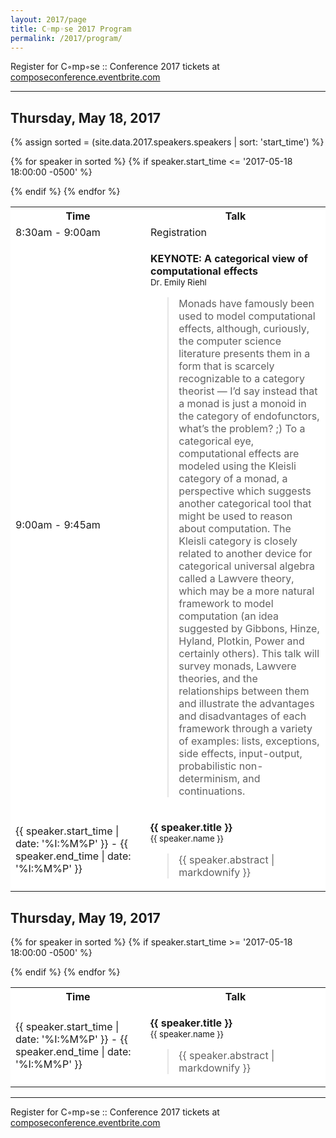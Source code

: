 ```yaml
---
layout: 2017/page
title: C◦mp◦se 2017 Program
permalink: /2017/program/
---
```


Register for C◦mp◦se :: Conference 2017 tickets at [composeconference.eventbrite.com](http://composeconference.eventbrite.com)

---

<!-- Thursday's schedule -->
## Thursday, May 18, 2017

<table class="table table-bordered" style="background: #fff">
    <tr class="active"><th width="200">Time</th><th>Talk</th></tr>
    <tr>
    <tr><td>8:30am - 9:00am</td><td>Registration</td></tr>
    <td>9:00am - 9:45am</td>
    <td>
        <p class="lead">
          <b>KEYNOTE: A categorical view of computational effects</b> <br/>
            <small>
             Dr. Emily Riehl
            </small>
        </p>
        <blockquote class="abstract">
Monads have famously been used to model computational effects, although, curiously, the computer science literature presents them in a form that is scarcely recognizable to a category theorist — I’d say instead that a monad is just a monoid in the category of endofunctors, what’s the problem? ;) To a categorical eye, computational effects are modeled using the Kleisli category of a monad, a perspective which suggests another categorical tool that might be used to reason about computation. The Kleisli category is closely related to another device for categorical universal algebra called a Lawvere theory, which may be a more natural framework to model computation (an idea suggested by Gibbons, Hinze, Hyland, Plotkin, Power and certainly others). This talk will survey monads, Lawvere theories, and the relationships between them and illustrate the advantages and disadvantages of each framework through a variety of examples: lists, exceptions, side effects, input-output, probabilistic non-determinism, and continuations.
</blockquote>
</td></tr>

{% assign sorted = (site.data.2017.speakers.speakers | sort: 'start_time') %}

{% for speaker in sorted %}
  {% if speaker.start_time <= '2017-05-18 18:00:00 -0500' %}
    <tr id="{{speaker.name}}">
      <td>{{ speaker.start_time | date: '%I:%M%P' }} - {{ speaker.end_time | date: '%I:%M%P' }}</td>
      <td>
        <p class="lead">
          <b>{{ speaker.title }}</b> <br/>
            <small>
                {{ speaker.name }}
            </small>
        </p>
        <blockquote class="abstract">
            {{ speaker.abstract | markdownify }}
        </blockquote>
      </td>
    </tr>
  {% endif %}
{% endfor %}
</table>


<!-- Friday's schedule -->
## Thursday, May 19, 2017

<table class="table table-bordered" style="background: #fff">
    <tr class="active"><th width="200">Time</th><th>Talk</th></tr>


{% for speaker in sorted %}
  {% if speaker.start_time >= '2017-05-18 18:00:00 -0500' %}
    <tr id="{{speaker.name}}">
      <td>{{ speaker.start_time | date: '%I:%M%P' }} - {{ speaker.end_time | date: '%I:%M%P' }}</td>
      <td>
        <p class="lead">
          <b>{{ speaker.title }}</b> <br/>
            <small>
                {{ speaker.name }}
            </small>
        </p>
        <blockquote class="abstract">
            {{ speaker.abstract | markdownify }}
        </blockquote>
      </td>
    </tr>
 {% endif %}
{% endfor %}
</table>



---

Register for C◦mp◦se :: Conference 2017 tickets at [composeconference.eventbrite.com](http://composeconference.eventbrite.com)
